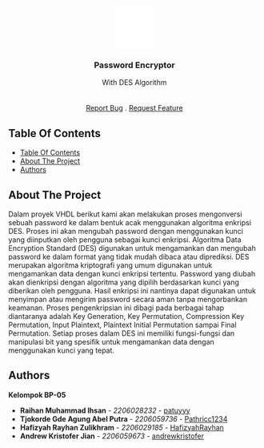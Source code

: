 <br/>
<p align="center">
  <a href="https://github.com/andrewkristofer/BP05_PSD23">
    <img src="icon.png" alt="Icon" width="80" height="80">
  </a>

  <h3 align="center">Password Encryptor</h3>

  <p align="center">
    With DES Algorithm
    <br/>
    <br/>
    <br/>
    <a href="https://github.com/andrewkristofer/BP05_PSD23/issues">Report Bug</a>
    .
    <a href="https://github.com/andrewkristofer/BP05_PSD23/issues">Request Feature</a>
  </p>
</p>


## Table Of Contents

- [Table Of Contents](#table-of-contents)
- [About The Project](#about-the-project)
- [Authors](#authors)

## About The Project

Dalam proyek VHDL berikut kami akan melakukan proses mengonversi sebuah password ke dalam bentuk acak menggunakan algoritma enkripsi DES. Proses ini akan mengubah password dengan menggunakan kunci yang diinputkan oleh pengguna sebagai kunci enkripsi.
Algoritma Data Encryption Standard (DES) digunakan untuk mengamankan dan mengubah password ke dalam format yang tidak mudah dibaca atau diprediksi. DES merupakan algoritma kriptografi yang umum digunakan untuk mengamankan data dengan kunci enkripsi tertentu.
Password yang diubah akan dienkripsi dengan algoritma yang dipilih berdasarkan kunci yang diberikan oleh pengguna. Hasil enkripsi ini nantinya dapat digunakan untuk menyimpan atau mengirim password secara aman tanpa mengorbankan keamanan.
Proses pengenkripsian ini dibagi pada berbagai tahap diantaranya adalah Key Generation, Key Permutation, Compression Key Permutation, Input Plaintext, Plaintext Initial Permutation sampai Final Permutation. Setiap proses dalam DES ini memiliki fungsi-fungsi dan manipulasi bit yang spesifik untuk mengamankan data dengan menggunakan kunci yang tepat.


## Authors
**Kelompok BP-05**
- **Raihan Muhammad Ihsan** - _2206028232_ - [patuyyy](https://github.com/patuyyy/)
- **Tjokorde Gde Agung Abel Putra** - _2206059736_ - [Pathricc1234](https://github.com/Pathricc1234/)
- **Hafizyah Rayhan Zulikhram** - _2206029185_ - [HafizyahRayhan](https://github.com/Apizeeyah/)
- **Andrew Kristofer Jian** - _2206059673_ - [andrewkristofer](https://github.com/andrewkristofer/)
